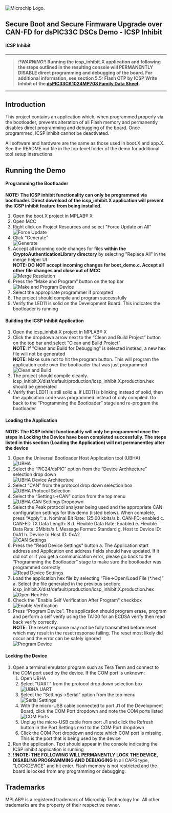 <picture>
    <source media="(prefers-color-scheme: dark)" srcset="../images/microchip_logo_white_red.png">
	<source media="(prefers-color-scheme: light)" srcset="../images/microchip_logo_black_red.png">
    <img alt="Microchip Logo." src="../images/microchip_logo_black_red.png">
</picture>

## Secure Boot and Secure Firmware Upgrade over CAN-FD for dsPIC33C DSCs Demo - ICSP Inhibit

#### ICSP Inhibit
---
> **_!!WARNING!!_** 
**Running the icsp_inhibit.X application and following the steps outlined in the resulting console will PERMANENTLY DISABLE direct programming and debugging of the board. For additional information, see section 5.5: Flash OTP by ICSP Write Inhibit of the [dsPIC33CK1024MP708 Family Data Sheet](https://ww1.microchip.com/downloads/aemDocuments/documents/MCU16/ProductDocuments/DataSheets/dsPIC33CK1024MP710-Family-Data-Sheet-DS70005496.pdf).**

---

## Introduction
This project contains an application which, when programmed properly via the bootloader, prevents alteration of all Flash memory and permanently disables direct programming and debugging of the board. Once programmed, ICSP inhibit cannot be deactivated. 

All software and hardware are the same as those used in boot.X and app.X. See the README.md file in the top-level folder of the demo for additional tool setup instructions. 

## Running the Demo

#### Programming the Bootloader
**NOTE: The ICSP inhibit functionality can only be programmed via bootloader. Direct download of the icsp_inhibit.X application will prevent the ICSP inhibit feature from being installed.**
1. Open the boot.X project in MPLAB® X
2. Open MCC
3. Right click on Project Resources and select "Force Update on All"<br>
![Force Update](../images/MCC_Force_Update.png)
4. Click "Generate"<br>
![Generate](../images/MCC_Generate.png)
5. Accept all incoming code changes for files **within the CryptoAuthenticationLibrary directory** by selecting "Replace All" in the merge helper UI<br> **NOTE: DO NOT accept incoming changes for boot_demo.c. Accept all other file changes and close out of MCC**<br>
![Merge Resolution](../images/MCC_Merge_Resolution.png)
6. Press the “Make and Program” button on the top bar<br>
![Make and Program Device](../images/make_and_program.png)
7. Select the appropriate programmer if prompted
8. The project should compile and program successfully
9. Verify the LED11 is solid on the Development Board. This indicates the bootloader is running
    
#### Building the ICSP Inhibit Application
1. Open the icsp_inhibit.X project in MPLAB® X
2. Click the dropdown arrow next to the “Clean and Build Project” button on the top bar and select "Clean and Build Project" <br>**NOTE**: If "Clean and Build for Debugging" is selected instead, a new hex file will not be generated <br>**NOTE**: Make sure not to hit the program button. This will program the application code over the bootloader that was just programmed<br>
![Clean and Build](../images/clean_and_build.png)
3. The project should compile cleanly. icsp_inhibit.X/dist/default/production/icsp_inhibit.X.production.hex should be generated
4. Verify that LED11 is still solid
    a. If LED11 is blinking instead of solid, then the application code was programmed instead of only compiled. Go back to the “Programming the Bootloader” stage and re-program the bootloader

#### Loading the Application
**NOTE: The ICSP inhibit functionality will only be programmed once the steps in Locking the Device have been completed successfully. The steps listed in this section (Loading the Application) will not permanentley alter the device**
1. Open the Universal Bootloader Host Application tool (UBHA)<br>
![UBHA](../images/UBHA_open.png)
2. Select the “PIC24/dsPIC” option from the “Device Architecture” selection drop down<br>
![UBHA Device Architecture](../images/UBHA_device_architecture.png)
3. Select “CAN” from the protocol drop down selection box<br>
![UBHA Protocol Selection](../images/UBHA_protocol.png)
4. Select the “Settings->CAN” option from the top menu<br>
![UBHA CAN Settings Dropdown](../images/UBHA_Settings_CAN_Dropdown.png)
5. Select the Peak protocol analyzer being used and the appropriate CAN configuration settings for this demo (listed below). When complete, press “Apply”: 
    a. Nominal Bit Rate: 125.00 kbits/s
    b. CAN-FD: enabled
    c. CAN-FD TX Data Length: 8
    d. Flexible Data Rate: Enabled 
    e. Flexible Data Rate: 2Mbits/s
    f. Message Format: Standard
    g. Host to Device ID: 0xA1
    h. Device to Host ID: 0xA2<br>
![CAN Settings](../images/UBHA_CAN_Settings.png)
6. Press the "Read Device Settings" button
    a. The Application start address and Application end address fields should have updated. If it did not or if you get a communication error, please go back to the “Programming the Bootloader” stage to make sure the bootloader was programmed correctly<br>
![Read Device Settings](../images/UBHA_Read_Device_Settings.png)
7. Load the application hex file by selecting “File->Open/Load File (*.hex)”
    a. Select the file generated in the previous section: icsp_inhibit.X/dist/default/production/icsp_inhibit.X.production.hex<br>
![Open Hex File](./images/UBHA_Open_Hex.png)
8. Check the "Enable Self Verification After Program" checkbox<br>
![Enable Verification](../images/UBHA_Enable_Verification.png)
9. Press “Program Device”. The application should program erase, program and perform a self verify using the TA100 for an ECDSA verify then read back verify correctly.<br>**NOTE**: The reset response may not be fully transmitted before reset which may result in the reset response failing. The reset most likely did occur and the error can be safely ignored<br>
![Program Device](../images/UBHA_Program.png)

#### Locking the Device
1. Open a terminal emulator program such as Tera Term and connect to the COM port used by the device. If the COM port is unknown: 
    1. Open UBHA
    2. Select "UART" from the protocol drop down selection box<br>
    ![UBHA UART](./images/UBHA_UART.png)
    3. Select the “Settings->Serial” option from the top menu<br>
    ![Serial Settings](./images/UBHA_Settings.png)
    4. With the micro-USB cable connected to port J1 of the Development Board, click the COM Port dropdown and note the COM ports listed<br>
    ![COM Ports](./images/UBHA_COM_Ports.png)
    5. Unplug the micro-USB cable from port J1 and click the Refresh button in the Port Settings next to the COM Port dropdown
    6. Click the COM Port dropdown and note which COM port is missing. This is the port that is being used by the device 
2. Run the application. Text should appear in the console indicating the ICSP inhibit application is running 
3. **!!NOTE: THE FOLLOWING WILL PERMANENTLY LOCK THE DEVICE, DISABLING PROGRAMMING AND DEBUGGING** In all CAPS type, "LOCKDEVICE" and hit enter. Flash memory is not restricted and the board is locked from any programming or debugging.  

## Trademarks

MPLAB® is a registered trademark of Microchip Technology Inc. All other trademarks are the property of their respective owner.
